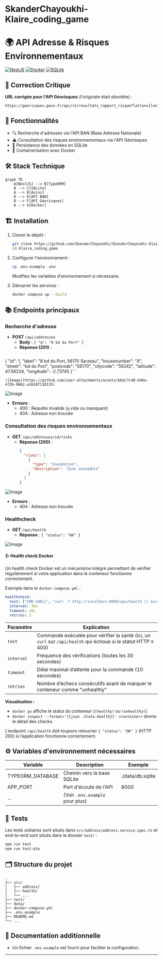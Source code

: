 # SkanderChayoukhi-Klaire_coding_game

# 🌍 API Adresse & Risques Environnementaux

[![NestJS](https://img.shields.io/badge/NestJS-E0234E?style=for-the-badge&logo=nestjs&logoColor=white)](https://nestjs.com/)
[![Docker](https://img.shields.io/badge/Docker-2496ED?style=for-the-badge&logo=docker&logoColor=white)](https://www.docker.com/)
[![SQLite](https://img.shields.io/badge/SQLite-003B57?style=for-the-badge&logo=sqlite&logoColor=white)](https://sqlite.org/)

## 🚨 Correction Critique

**URL corrigée pour l'API Géorisques** (l'originale était obsolète) :

```bash
https://georisques.gouv.fr/api/v1/resultats_rapport_risque?latlon={lon},{lat}
```

## 🚀 Fonctionnalités

- 🔍 Recherche d'adresses via l'API BAN (Base Adresse Nationale)
- ⚠️ Consultation des risques environnementaux via l'API Géorisques
- 💾 Persistance des données en SQLite
- 🐳 Containerisation avec Docker

## 🛠 Stack Technique

```mermaid
graph TD
    A[NestJS] --> B[TypeORM]
    B --> C[SQLite]
    A --> D[Axios]
    D --> E[API BAN]
    D --> F[API Géorisques]
    A --> G[Docker]
```

## 🏗 Installation

1. Cloner le dépôt :

   ```bash
   git clone https://github.com/SkanderChayoukhi/SkanderChayoukhi-Klaire_coding_game.git
   cd Klaire_coding_game
   ```

2. Configurer l'environnement :

   ```bash
   cp .env.example .env
   ```

   Modifiez les variables d'environnement si nécessaire.

3. Démarrer les services :
   ```bash
   docker compose up --build
   ```

## 📚 Endpoints principaux

### Recherche d'adresse

- **POST** `/api/addresses`
  - **Body** : `{ "q": "8 bd du Port" }`
  - **Réponse (201)** :
    ```json
{
  "id": 1,
  "label": "8 bd du Port, 56170 Sarzeau",
  "housenumber": "8",
  "street": "bd du Port",
  "postcode": "56170",
  "citycode": "56242",
  "latitude": 47.58234,
  "longitude": -2.73745
}```
  
    ![Image](https://github.com/user-attachments/assets/bbdc7c40-bd6e-472b-9862-a16107118135)

![Image](https://github.com/user-attachments/assets/db06149d-1481-4df9-a3a8-6c3aa397e814)

- **Erreurs** :
  - 400 : Requête invalide (`q` vide ou manquant)
  - 404 : Adresse non trouvée

### Consultation des risques environnementaux

- **GET** `/api/addresses/id/risks`
  - **Réponse (200)** :
    ```json
    {
      "risks": [
        {
          "type": "Inondation",
          "description": "Zone inondable"
        }
      ]
    }
    ```

![Image](https://github.com/user-attachments/assets/17b57e92-87ad-4cc3-ad0a-bb1d3a85fdb4)

- **Erreurs** :
  - 404 : Adresse non trouvée

### Healthcheck

- **GET** `/api/health`
  - **Réponse** : `{ "status": "OK" }`

![Image](https://github.com/user-attachments/assets/64460f8d-c873-4c00-8123-88c83d18f8f0)

#### 🩺 Health check Docker

Un health check Docker est un mécanisme intégré permettant de vérifier régulièrement si votre application dans le conteneur fonctionne correctement.

Exemple dans le `docker-compose.yml` :

```yaml
healthcheck:
  test: ["CMD-SHELL", "curl -f http://localhost:8000/api/health || exit 1"]
  interval: 30s
  timeout: 10s
  retries: 3
```

| Paramètre  | Explication                                                                                                    |
| ---------- | -------------------------------------------------------------------------------------------------------------- |
| `test`     | Commande exécutée pour vérifier la santé (ici, un `curl` sur `/api/health` qui échoue si le statut HTTP ≥ 400) |
| `interval` | Fréquence des vérifications (toutes les 30 secondes)                                                           |
| `timeout`  | Délai maximal d’attente pour la commande (10 secondes)                                                         |
| `retries`  | Nombre d’échecs consécutifs avant de marquer le conteneur comme "unhealthy"                                    |

**Visualisation :**

- `docker ps` affiche le statut du conteneur (`(healthy)` ou `(unhealthy)`).
- `docker inspect --format='{{json .State.Health}}' <container>` donne le détail des checks.

L’endpoint `/api/health` doit toujours retourner `{ "status": "OK" }` (HTTP 200) si l’application fonctionne correctement.

## ⚙️ Variables d'environnement nécessaires

| Variable         | Description                     | Exemple          |
| ---------------- | ------------------------------- | ---------------- |
| TYPEORM_DATABASE | Chemin vers la base SQLite      | ./data/db.sqlite |
| APP_PORT         | Port d'écoute de l'API          | 8000             |
| ...              | (Voir `.env.example` pour plus) |                  |

## 🧪 Tests

Les tests unitaires sont situés dans `src/address/address.service.spec.ts` et end-to-end sont situés dans le dossier `test/` :

```bash
npm run test
npm run test:e2e
```

## 🗂 Structure du projet

```
.
├── src/
│   ├── address/
│   ├── health/
│   └── ...
├── test/
├── data/
├── docker-compose.yml
├── .env.example
├── README.md
└── ...
```

## 📝 Documentation additionnelle

- Un fichier `.env.example` est fourni pour faciliter la configuration.

---
